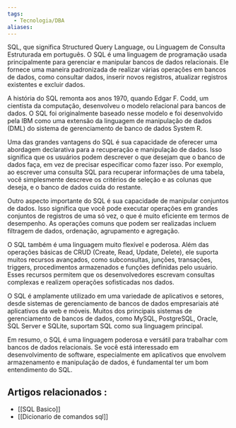 ```yaml
---
tags:
  - Tecnologia/DBA
aliases:
---
```

SQL, que significa Structured Query Language, ou Linguagem de Consulta Estruturada em português. O SQL é uma linguagem de programação usada principalmente para gerenciar e manipular bancos de dados relacionais. Ele fornece uma maneira padronizada de realizar várias operações em bancos de dados, como consultar dados, inserir novos registros, atualizar registros existentes e excluir dados.

A história do SQL remonta aos anos 1970, quando Edgar F. Codd, um cientista da computação, desenvolveu o modelo relacional para bancos de dados. O SQL foi originalmente baseado nesse modelo e foi desenvolvido pela IBM como uma extensão da linguagem de manipulação de dados (DML) do sistema de gerenciamento de banco de dados System R.

Uma das grandes vantagens do SQL é sua capacidade de oferecer uma abordagem declarativa para a recuperação e manipulação de dados. Isso significa que os usuários podem descrever o que desejam que o banco de dados faça, em vez de precisar especificar como fazer isso. Por exemplo, ao escrever uma consulta SQL para recuperar informações de uma tabela, você simplesmente descreve os critérios de seleção e as colunas que deseja, e o banco de dados cuida do restante.

Outro aspecto importante do SQL é sua capacidade de manipular conjuntos de dados. Isso significa que você pode executar operações em grandes conjuntos de registros de uma só vez, o que é muito eficiente em termos de desempenho. As operações comuns que podem ser realizadas incluem filtragem de dados, ordenação, agrupamento e agregação.

O SQL também é uma linguagem muito flexível e poderosa. Além das operações básicas de CRUD (Create, Read, Update, Delete), ele suporta muitos recursos avançados, como subconsultas, junções, transações, triggers, procedimentos armazenados e funções definidas pelo usuário. Esses recursos permitem que os desenvolvedores escrevam consultas complexas e realizem operações sofisticadas nos dados.

O SQL é amplamente utilizado em uma variedade de aplicativos e setores, desde sistemas de gerenciamento de bancos de dados empresariais até aplicativos da web e móveis. Muitos dos principais sistemas de gerenciamento de bancos de dados, como MySQL, PostgreSQL, Oracle, SQL Server e SQLite, suportam SQL como sua linguagem principal.

Em resumo, o SQL é uma linguagem poderosa e versátil para trabalhar com bancos de dados relacionais. Se você está interessado em desenvolvimento de software, especialmente em aplicativos que envolvem armazenamento e manipulação de dados, é fundamental ter um bom entendimento do SQL.

## Artigos relacionados : 

- [[SQL Basico]]
- [[Dicionario de comandos sql]]